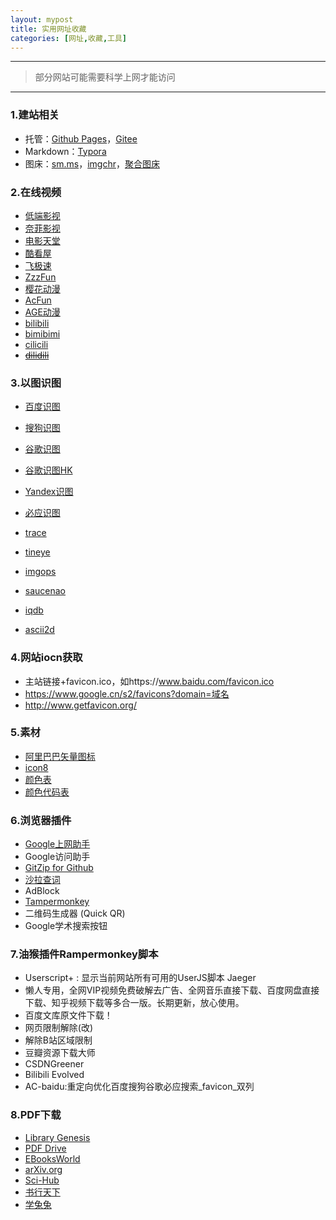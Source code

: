 ```yaml
---
layout: mypost
title: 实用网址收藏
categories: [网址,收藏,工具]
---
```


---

> 部分网站可能需要科学上网才能访问

---

### 1.建站相关

- 托管：[Github Pages](https://pages.github.com/)，[Gitee](https://gitee.com/)
- Markdown：[Typora](https://typora.io/)
- 图床：[sm.ms](https://sm.ms/)，[imgchr](https://imgchr.com/)，[聚合图床](https://www.superbed.cn/)

### 2.在线视频

- [低端影视](http://ddrk.me/)
- [奈菲影视](https://www.nfmovies.com/)
- [电影天堂](http://www.kk2w1.com/)
- [酷看屋](http://kukanwu.com/)
- [飞极速](http://www.feijisu5.com/)
- [ZzzFun](http://www.zzzfun.com/)
- [樱花动漫](http://www.zzzfun.com/)
- [AcFun](https://www.acfun.cn/)
- [AGE动漫](https://www.agefans.tv/)
- [bilibili](https://www.bilibili.com/)
- [bimibimi](http://www.bimibimi.me/)
- [cilicili](http://www.cilicili.cc/#)
- ~~[dilidili](http://www.dilidili.name/)~~

### 3.以图识图

- [百度识图](https://image.baidu.com/)
- [搜狗识图](https://pic.sogou.com/)
- [谷歌识图](https://www.google.com/imghp)
- [谷歌识图HK](https://www.google.com.hk/imghp)
- [Yandex识图](https://yandex.com/images/)
- [必应识图](https://cn.bing.com/visualsearch?FORM=ILPVIS)

- [trace](https://trace.moe/)
- [tineye](https://tineye.com/)
- [imgops](http://imgops.com/)
- [saucenao](http://saucenao.com/)
- [iqdb](http://www.iqdb.org/)
- [ascii2d](https://ascii2d.net/)

### 4.网站iocn获取

- 主站链接+favicon.ico，如https://www.baidu.com/favicon.ico
- https://www.google.cn/s2/favicons?domain=域名
- http://www.getfavicon.org/

### 5.素材

- [阿里巴巴矢量图标](https://www.iconfont.cn/)
- [icon8](https://icons8.cn/)
- [颜色表](https://htmlcolorcodes.com/color-chart/)
- [颜色代码表](https://www.rapidtables.com/web/color/RGB_Color.html)

### 6.浏览器插件

- [Google上网助手](http://googlehelper.net/)
- Google访问助手
- [GitZip for Github](https://chrome.google.com/webstore/detail/gitzip-for-github/ffabmkklhbepgcgfonabamgnfafbdlkn)
- [沙拉查词](https://saladict.crimx.com/)
- AdBlock
- [Tampermonkey](https://chrome.google.com/webstore/detail/dhdgffkkebhmkfjojejmpbldmpobfkfo)
- 二维码生成器 (Quick QR)
- Google学术搜索按钮

### 7.油猴插件Rampermonkey脚本

- Userscript+ : 显示当前网站所有可用的UserJS脚本 Jaeger
- 懒人专用，全网VIP视频免费破解去广告、全网音乐直接下载、百度网盘直接下载、知乎视频下载等多合一版。长期更新，放心使用。
- 百度文库原文件下载！
- 网页限制解除(改)
- 解除B站区域限制
- 豆瓣资源下载大师
- CSDNGreener
- Bilibili Evolved
- AC-baidu:重定向优化百度搜狗谷歌必应搜索_favicon_双列

### 8.PDF下载

- [Library Genesis](http://gen.lib.rus.ec/)
- [PDF Drive](https://www.pdfdrive.com/)
- [EBooksWorld ](https://www.ebooksworld.ir/)
- [arXiv.org](https://arxiv.org/)
- [Sci-Hub](https://sci-hub.tw/)
- [书行天下](https://www.sxpdf.com/)
- [学兔兔](http://www.bzfxw.com/)